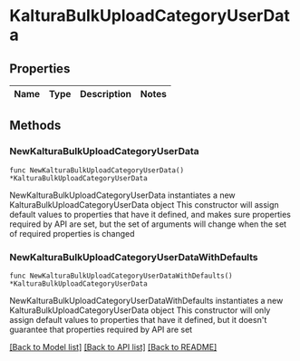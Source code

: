# KalturaBulkUploadCategoryUserData

## Properties

Name | Type | Description | Notes
------------ | ------------- | ------------- | -------------

## Methods

### NewKalturaBulkUploadCategoryUserData

`func NewKalturaBulkUploadCategoryUserData() *KalturaBulkUploadCategoryUserData`

NewKalturaBulkUploadCategoryUserData instantiates a new KalturaBulkUploadCategoryUserData object
This constructor will assign default values to properties that have it defined,
and makes sure properties required by API are set, but the set of arguments
will change when the set of required properties is changed

### NewKalturaBulkUploadCategoryUserDataWithDefaults

`func NewKalturaBulkUploadCategoryUserDataWithDefaults() *KalturaBulkUploadCategoryUserData`

NewKalturaBulkUploadCategoryUserDataWithDefaults instantiates a new KalturaBulkUploadCategoryUserData object
This constructor will only assign default values to properties that have it defined,
but it doesn't guarantee that properties required by API are set


[[Back to Model list]](../README.md#documentation-for-models) [[Back to API list]](../README.md#documentation-for-api-endpoints) [[Back to README]](../README.md)


